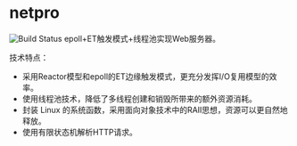 # netpro
<img alt="Build Status" src="https://api.travis-ci.org/hongwei7/netpro.svg?branch=master">
epoll+ET触发模式+线程池实现Web服务器。 

技术特点：
- 采用Reactor模型和epoll的ET边缘触发模式，更充分发挥I/O复用模型的效率。
- 使用线程池技术，降低了多线程创建和销毁所带来的额外资源消耗。
- 封装 Linux 的系统函数，采用面向对象技术中的RAII思想，资源可以更自然地释放。
- 使用有限状态机解析HTTP请求。
